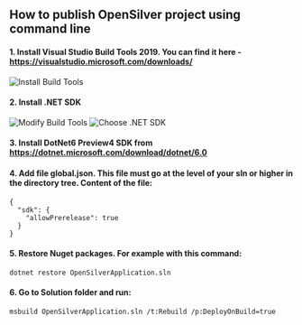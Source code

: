 ## How to publish OpenSilver project using command line

#### 1. Install Visual Studio Build Tools 2019. You can find it here - https://visualstudio.microsoft.com/downloads/

![Install Build Tools](/images/how-to-topics/install_build_tools.png "Install Build Tools")

#### 2. Install .NET SDK

![Modify Build Tools](/images/how-to-topics/install_net_sdk.png "Modify Build Tools")
![Choose .NET SDK](/images/how-to-topics/choose_net_sdk.png "Choose .NET SDK")

#### 3. Install DotNet6 Preview4 SDK from  https://dotnet.microsoft.com/download/dotnet/6.0
#### 4. Add file global.json. This file must go at the level of your sln or higher in the directory tree. Content of the file:
```
{
  "sdk": {
    "allowPrerelease": true
  }
}
```

#### 5. Restore Nuget packages. For example with this command:
```
dotnet restore OpenSilverApplication.sln
```

#### 6. Go to Solution folder and run:
```
msbuild OpenSilverApplication.sln /t:Rebuild /p:DeployOnBuild=true
```
